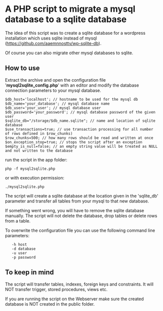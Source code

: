 # A PHP script to migrate a mysql database to a sqlite database
The idea of this script was to create a sqlite database for a wordpress installation which uses sqlite instead of mysql (https://github.com/aaemnnosttv/wp-sqlite-db).

Of course you can also migrate other mysql databases to sqlite. 

## How to use

Extract the archive and open the configuration file '**mysql2sqlite_config.php**' with an editor and modify the database connection parameters to your mysql database. 

```
$db_host='localhost'; // hostname to be used for the mysql db
$db_name='your_database'; // mysql database name
$db_user='your_user'; // mysql database user
$db_password='your_password'; // mysql database password of the given user
$sqlite_db="/storage/$db_name.sqlite"; // name and location of sqlite database
$use_transactions=true; // use transaction processing for all number of rows defined in $row_chunks)
$row_chunks=500; // how many rows should be read and written at once
$on_exception_stop=true; // stops the script after an exception
$empty_is_null=false; // an empty string value will be treated as NULL and not written to the database
```

run the script in the app folder:

    php -f mysql2sqlite.php

or with execution permission:

```
./mysql2sqlite.php
```

The script will create a sqlite database at the location given in the 'sqlite_db' parameter and transfer all tables from your mysql to that new database.

If something went wrong, you will have to remove the sqlite database manually. The script will not delete the database, drop tables or delete rows from a table.

To overwrite the configuration file you can use the following command line parameters:

```
   -h host
   -d database
   -u user
   -p password 
```

## To keep in mind

The script will transfer tables, indexes, foreign keys and constraints. It will NOT transfer trigger, stored procedures, views etc.

If you are running the script on the Webserver make sure the created database is NOT created in the public folder. 

